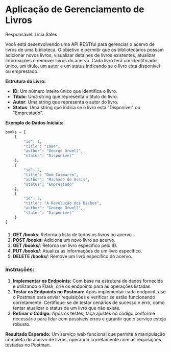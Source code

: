 # Aplicação de Gerenciamento de Livros

Responsável: Licia Sales

Você está desenvolvendo uma API RESTful para gerenciar o acervo de livros de uma biblioteca. O objetivo é permitir que os bibliotecários possam adicionar novos livros, visualizar detalhes de livros existentes, atualizar informações e remover livros do acervo. Cada livro terá um identificador único, um título, um autor e um status indicando se o livro está disponível ou emprestado.

**Estrutura do Livro:**

- **ID**: Um número inteiro único que identifica o livro.
- **Título**: Uma string que representa o título do livro.
- **Autor**: Uma string que representa o autor do livro.
- **Status**: Uma string que indica se o livro está "Disponível" ou "Emprestado".

**Exemplo de Dados Iniciais:**

```python
books = [
    {
        "id": 1,
        "title": "1984",
        "author": "George Orwell",
        "status": "Disponível"
    },
    {
        "id": 2,
        "title": "Dom Casmurro",
        "author": "Machado de Assis",
        "status": "Emprestado"
    },
    {
        "id": 3,
        "title": "A Revolução dos Bichos",
        "author": "George Orwell",
        "status": "Disponível"
    }
]

```

### 

1. **GET /books**: Retorna a lista de todos os livros no acervo.
2. **POST /books**: Adiciona um novo livro ao acervo.
3. **GET /books/<id>**: Retorna um livro específico pelo ID.
4. **PUT /books/<id>**: Atualiza as informações de um livro específico.
5. **DELETE /books/<id>**: Remove um livro específico do acervo.

### **Instruções:**

1. **Implementar os Endpoints:** Com base na estrutura de dados fornecida e utilizando o Flask, crie os endpoints para as operações listadas.
2. **Testar os Endpoints no Postman:** Após implementar cada endpoint, use o Postman para enviar requisições e verificar se estão funcionando corretamente. Certifique-se de testar cenários de sucesso e erro, como tentar atualizar o status de um livro que não existe.
3. **Refinar o Código:** Após os testes, faça ajustes no código conforme necessário para lidar com possíveis erros e garantir que o serviço esteja robusto.

**Resultado Esperado:** Um serviço web funcional que permite a manipulação completa do acervo de livros, operando corretamente com as requisições testadas no Postman.
